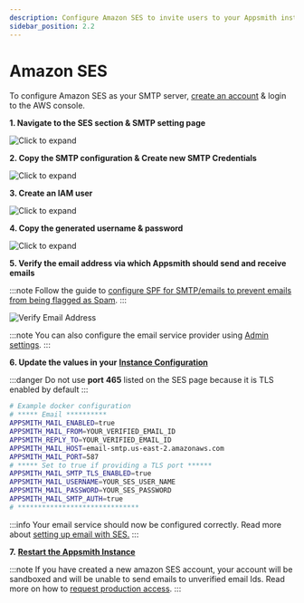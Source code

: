 ```yaml
---
description: Configure Amazon SES to invite users to your Appsmith installation
sidebar_position: 2.2
---
```


# Amazon SES

To configure Amazon SES as your SMTP server, [create an account](https://aws.amazon.com/console/) & login to the AWS console.

**1. Navigate to the SES section & SMTP setting page**

![Click to expand](</img/AWS_SES.png>)

**2. Copy the SMTP configuration & Create new SMTP Credentials**

![Click to expand](</img/AWS_SMTP_Config.png>)

**3. Create an IAM user**

![Click to expand](</img/AWS_SES_IAM.png>)

**4. Copy the generated username & password**

![Click to expand](</img/AWS_SMTP_CREDS.png>)

**5. Verify the email address via which Appsmith should send and receive emails**

:::note
Follow the guide to [configure SPF for SMTP/emails to prevent emails from being flagged as Spam](https://docs.aws.amazon.com/ses/latest/dg/send-email-authentication-spf.html).
:::

![Verify Email Address](</img/aws_verify_email.png>)

:::note
You can also configure the email service provider using [Admin settings](./#configure-using-admin-settings).
:::

**6. Update the values in your** [**Instance Configuration**](../)

:::danger
Do not use **port** **465** listed on the SES page because it is TLS enabled by default
:::

```bash
# Example docker configuration
# ***** Email **********
APPSMITH_MAIL_ENABLED=true
APPSMITH_MAIL_FROM=YOUR_VERIFIED_EMAIL_ID
APPSMITH_REPLY_TO=YOUR_VERIFIED_EMAIL_ID
APPSMITH_MAIL_HOST=email-smtp.us-east-2.amazonaws.com
APPSMITH_MAIL_PORT=587
# ***** Set to true if providing a TLS port ******
APPSMITH_MAIL_SMTP_TLS_ENABLED=true
APPSMITH_MAIL_USERNAME=YOUR_SES_USER_NAME
APPSMITH_MAIL_PASSWORD=YOUR_SES_PASSWORD
APPSMITH_MAIL_SMTP_AUTH=true
# ******************************
```

:::info
Your email service should now be configured correctly. Read more about [setting up email with SES.](https://docs.aws.amazon.com/ses/latest/dg/setting-up.html)
:::

**7.** [**Restart the Appsmith Instance**](../)

:::note
If you have created a new amazon SES account, your account will be sandboxed and will be unable to send emails to unverified email Ids. Read more on how to [request production access](https://docs.aws.amazon.com/ses/latest/DeveloperGuide/request-production-access.html).
:::
